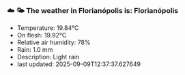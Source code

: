 ### ☁️ 🌤️  The weather in Florianópolis is: Florianópolis

- Temperature: 19.84°C
- On flesh: 19.92°C
- Relative air humidity: 78%
- Rain: 1.0 mm
- Description: Light rain
- last updated: 2025-09-09T12:37:37.627649

